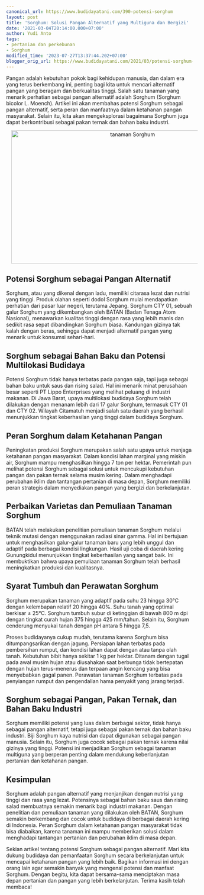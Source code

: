 ```yaml
---
canonical_url: https://www.budidayatani.com/390-potensi-sorghum
layout: post
title: 'Sorghum: Solusi Pangan Alternatif yang Multiguna dan Bergizi'
date: '2021-03-04T20:14:00.000+07:00'
author: Yudi Anto
tags:
- pertanian dan perkebunan
- Sorghum
modified_time: '2023-07-27T13:37:44.202+07:00'
blogger_orig_url: https://www.budidayatani.com/2021/03/potensi-sorghum-sebagai-pangan.html
---
```


<p>Pangan adalah kebutuhan pokok bagi kehidupan manusia, dan dalam era yang terus berkembang ini, penting bagi kita untuk mencari alternatif pangan yang beragam dan berkualitas tinggi. Salah satu tanaman yang menarik perhatian sebagai pangan alternatif adalah Sorghum (Sorghum bicolor L. Moench). Artikel ini akan membahas potensi Sorghum sebagai pangan alternatif, serta peran dan manfaatnya dalam ketahanan pangan masyarakat. Selain itu, kita akan mengeksplorasi bagaimana Sorghum juga dapat berkontribusi sebagai pakan ternak dan bahan baku industri.</p><div class="separator" style="clear: both; text-align: center;"><a href="https://blogger.googleusercontent.com/img/b/R29vZ2xl/AVvXsEiuXiSqJsIkg5jNZssp5L4l0v-SRIZaY1C-zemwGKvr90yfgOFGU14DOXa6yqI8R1WP9pVkn1VoCq3zlPtza1V7TezfhB67KlbadHIyqUaGzHOOZpOm_9uAmSXcA6kJLXwBlqG3hzdrXPDkvFx0Nnumgp9gRyyI5AmrQ_vd85J18r8vwCzus-B4WFQD5bpO/s2135/Sorghum.jpg" imageanchor="1" style="margin-left: 1em; margin-right: 1em;"><img alt="tanaman Sorghum" border="0" data-original-height="1200" data-original-width="2135" height="360" src="https://blogger.googleusercontent.com/img/b/R29vZ2xl/AVvXsEiuXiSqJsIkg5jNZssp5L4l0v-SRIZaY1C-zemwGKvr90yfgOFGU14DOXa6yqI8R1WP9pVkn1VoCq3zlPtza1V7TezfhB67KlbadHIyqUaGzHOOZpOm_9uAmSXcA6kJLXwBlqG3hzdrXPDkvFx0Nnumgp9gRyyI5AmrQ_vd85J18r8vwCzus-B4WFQD5bpO/w640-h360/Sorghum.jpg" width="640" /></a></div><h2>Potensi Sorghum sebagai Pangan Alternatif</h2><p>Sorghum, atau yang dikenal dengan ladu, memiliki citarasa lezat dan nutrisi yang tinggi. Produk olahan seperti dodol Sorghum mulai mendapatkan perhatian dari pasar luar negeri, terutama Jepang. Sorghum CTY 01, sebuah galur Sorghum yang dikembangkan oleh BATAN (Badan Tenaga Atom Nasional), menawarkan kualitas tinggi dengan rasa yang lebih manis dan sedikit rasa sepat dibandingkan Sorghum biasa. Kandungan gizinya tak kalah dengan beras, sehingga dapat menjadi alternatif pangan yang menarik untuk konsumsi sehari-hari.</p><h2>Sorghum sebagai Bahan Baku dan Potensi Multilokasi Budidaya</h2><p>Potensi Sorghum tidak hanya terbatas pada pangan saja, tapi juga sebagai bahan baku untuk saus dan rising salad. Hal ini menarik minat perusahaan besar seperti PT Lippo Enterprises yang melihat peluang di industri makanan. Di Jawa Barat, upaya multilokasi budidaya Sorghum telah dilakukan dengan menanam lebih dari 17 galur Sorghum, termasuk CTY 01 dan CTY 02. Wilayah Citamatuh menjadi salah satu daerah yang berhasil menunjukkan tingkat keberhasilan yang tinggi dalam budidaya Sorghum.</p><h2>Peran Sorghum dalam Ketahanan Pangan</h2><p>Peningkatan produksi Sorghum merupakan salah satu upaya untuk menjaga ketahanan pangan masyarakat. Dalam kondisi lahan marginal yang miskin air, Sorghum mampu menghasilkan hingga 7 ton per hektar. Pemerintah pun melihat potensi Sorghum sebagai solusi untuk mencukupi kebutuhan pangan dan pakan ternak selama musim kering. Dalam menghadapi perubahan iklim dan tantangan pertanian di masa depan, Sorghum memiliki peran strategis dalam menyediakan pangan yang bergizi dan berkelanjutan.</p><h2>Perbaikan Varietas dan Pemuliaan Tanaman Sorghum</h2><p>BATAN telah melakukan penelitian pemuliaan tanaman Sorghum melalui teknik mutasi dengan menggunakan radiasi sinar gamma. Hal ini bertujuan untuk menghasilkan galur-galur tanaman baru yang lebih unggul dan adaptif pada berbagai kondisi lingkungan. Hasil uji coba di daerah kering Gunungkidul menunjukkan tingkat keberhasilan yang sangat baik. Ini membuktikan bahwa upaya pemuliaan tanaman Sorghum telah berhasil meningkatkan produksi dan kualitasnya.</p><h2>Syarat Tumbuh dan Perawatan Sorghum</h2><p>Sorghum merupakan tanaman yang adaptif pada suhu 23 hingga 30°C dengan kelembapan relatif 20 hingga 40%. Suhu tanah yang optimal berkisar ± 25°C. Sorghum tumbuh subur di ketinggian di bawah 800 m dpi dengan tingkat curah hujan 375 hingga 425 mm/tahun. Selain itu, Sorghum cenderung menyukai tanah dengan pH antara 5 hingga 7,5.</p><p>Proses budidayanya cukup mudah, terutama karena Sorghum bisa ditumpangsarikan dengan jagung. Persiapan lahan terbatas pada pembersihan rumput, dan kondisi lahan dapat dengan atau tanpa olah tanah. Kebutuhan bibit hanya sekitar 1 kg per hektar. Ditanam dengan tugal pada awal musim hujan atau diusahakan saat berbunga tidak bertepatan dengan hujan terus-menerus dan terpaan angin kencang yang bisa menyebabkan gagal panen. Perawatan tanaman Sorghum terbatas pada penyiangan rumput dan pengendalian hama penyakit yang jarang terjadi.</p><h2>Sorghum sebagai Pangan, Pakan Ternak, dan Bahan Baku Industri</h2><p>Sorghum memiliki potensi yang luas dalam berbagai sektor, tidak hanya sebagai pangan alternatif, tetapi juga sebagai pakan ternak dan bahan baku industri. Biji Sorghum kaya nutrisi dan dapat digunakan sebagai pangan manusia. Selain itu, Sorghum juga cocok sebagai pakan ternak karena nilai gizinya yang tinggi. Potensi ini menjadikan Sorghum sebagai tanaman multiguna yang berperan penting dalam mendukung keberlanjutan pertanian dan ketahanan pangan.</p><h2>Kesimpulan</h2><p>Sorghum adalah pangan alternatif yang menjanjikan dengan nutrisi yang tinggi dan rasa yang lezat. Potensinya sebagai bahan baku saus dan rising salad membuatnya semakin menarik bagi industri makanan. Dengan penelitian dan pemuliaan tanaman yang dilakukan oleh BATAN, Sorghum semakin berkembang dan cocok untuk budidaya di berbagai daerah kering di Indonesia. Peran Sorghum dalam ketahanan pangan masyarakat tidak bisa diabaikan, karena tanaman ini mampu memberikan solusi dalam menghadapi tantangan pertanian dan perubahan iklim di masa depan.</p><p>Sekian artikel tentang potensi Sorghum sebagai pangan alternatif. Mari kita dukung budidaya dan pemanfaatan Sorghum secara berkelanjutan untuk mencapai ketahanan pangan yang lebih baik. Bagikan informasi ini dengan orang lain agar semakin banyak yang mengenal potensi dan manfaat Sorghum. Dengan begitu, kita dapat bersama-sama menciptakan masa depan pertanian dan pangan yang lebih berkelanjutan. Terima kasih telah membaca!</p>